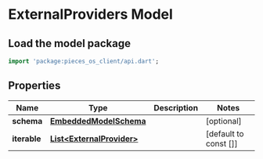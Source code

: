 # ExternalProviders Model

## Load the model package
```dart
import 'package:pieces_os_client/api.dart';
```

## Properties
Name | Type | Description | Notes
------------ | ------------- | ------------- | -------------
**schema** | [**EmbeddedModelSchema**](EmbeddedModelSchema) |  | [optional] 
**iterable** | [**List\<ExternalProvider\>**](ExternalProvider) |  | [default to const []]




